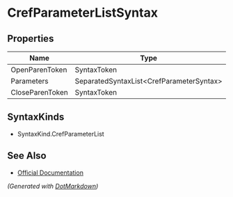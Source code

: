 # CrefParameterListSyntax

## Properties

| Name            | Type                                      |
| --------------- | ----------------------------------------- |
| OpenParenToken  | SyntaxToken                               |
| Parameters      | SeparatedSyntaxList\<CrefParameterSyntax> |
| CloseParenToken | SyntaxToken                               |

## SyntaxKinds

* SyntaxKind\.CrefParameterList

## See Also

* [Official Documentation](https://docs.microsoft.com/en-us/dotnet/api/microsoft.codeanalysis.csharp.syntax.crefparameterlistsyntax)


*\(Generated with [DotMarkdown](http://github.com/JosefPihrt/DotMarkdown)\)*